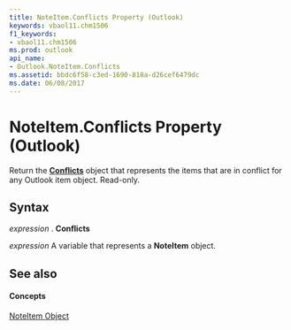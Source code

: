 ```yaml
---
title: NoteItem.Conflicts Property (Outlook)
keywords: vbaol11.chm1506
f1_keywords:
- vbaol11.chm1506
ms.prod: outlook
api_name:
- Outlook.NoteItem.Conflicts
ms.assetid: bbdc6f58-c3ed-1690-818a-d26cef6479dc
ms.date: 06/08/2017
---
```



# NoteItem.Conflicts Property (Outlook)

Return the  **[Conflicts](conflicts-object-outlook.md)** object that represents the items that are in conflict for any Outlook item object. Read-only.


## Syntax

 _expression_ . **Conflicts**

 _expression_ A variable that represents a **NoteItem** object.


## See also


#### Concepts


[NoteItem Object](noteitem-object-outlook.md)

